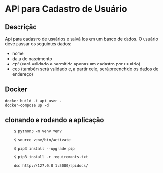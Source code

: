 # API para Cadastro de Usuário

## Descrição
Api para cadastro de usuários e salvá los em um banco de dados. O usuário deve 
passar os seguintes dados:
- nome
- data de nascimento
- cpf (será validado e permitido apenas um cadastro por usuário)
- cep (também será validado e, a partir dele, será preenchido os dados de endereço)

## Docker


```
docker build -t api_user .
docker-compose up -d
```

## clonando e rodando a aplicação
```
    $ python3 -m venv venv

    $ source venv/bin/activate

    $ pip3 install --upgrade pip

    $ pip3 install -r requirements.txt

    doc http://127.0.0.1:5000/apidocs/
```
